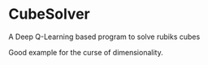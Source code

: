 # CubeSolver
A Deep Q-Learning based program to solve rubiks cubes

Good example for the curse of dimensionality.
